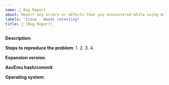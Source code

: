 ```yaml
---
name: 👾 Bug Report
about: Report any errors or defects that you encountered while using AscEmu.
labels: "Issue - Needs retesting"
title: 👾 [Bug Report] 
---
```


**Description**: 



**Steps to reproduce the problem**: 
1. 
2. 
3. 
4.

**Expansion version**: <!-- (Add / Remove lines if necessary) -->
<!--
    Specify version - is required:
    - Patch 1.12.1 - Classic
    - Patch 2.4.3 - TBC
    - Patch 3.3.5 - WoTLK
    - Patch 4.3.4 - Cataclysm
    - Patch 5.4.8 - Mop
-->



**AscEmu hash/commit**: 



**Operating system**: <!-- (Add / Remove lines if necessary) -->
<!--
    Specify the operating system - is required:
    - Platform: CentOS
    - Platform: Linux
    - Platform: MacOSX
    - Platform: Windows
-->


